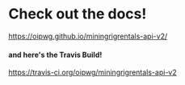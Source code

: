 # Check out the docs!

https://oipwg.github.io/miningrigrentals-api-v2/

#### and here's the Travis Build!
https://travis-ci.org/oipwg/miningrigrentals-api-v2